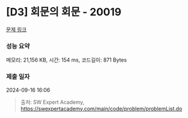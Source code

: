 # [D3] 회문의 회문 - 20019 

[문제 링크](https://swexpertacademy.com/main/code/problem/problemDetail.do?contestProbId=AY2hjCWKbykDFATh) 

### 성능 요약

메모리: 21,156 KB, 시간: 154 ms, 코드길이: 871 Bytes

### 제출 일자

2024-09-16 16:06



> 출처: SW Expert Academy, https://swexpertacademy.com/main/code/problem/problemList.do